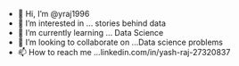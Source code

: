 - 👋 Hi, I’m @yraj1996
- 👀 I’m interested in ... stories behind data
- 🌱 I’m currently learning ... Data Science
- 💞️ I’m looking to collaborate on ...Data science problems
- 📫 How to reach me ...linkedin.com/in/yash-raj-27320837

<!---
yraj1996/yraj1996 is a ✨ special ✨ repository because its `README.md` (this file) appears on your GitHub profile.
You can click the Preview link to take a look at your changes.
--->
